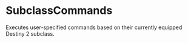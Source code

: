 # SubclassCommands
Executes user-specified commands based on their currently equipped Destiny 2 subclass.
